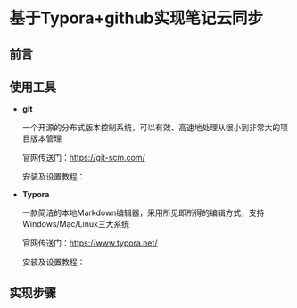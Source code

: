 # 基于Typora+github实现笔记云同步

## 前言



## 使用工具

- **git**

  一个开源的分布式版本控制系统，可以有效、高速地处理从很小到非常大的项目版本管理

  官网传送门：https://git-scm.com/

  安装及设置教程：

- **Typora**

  一款简洁的本地Markdown编辑器，采用所见即所得的编辑方式，支持Windows/Mac/Linux三大系统

  官网传送门：https://www.typora.net/

  安装及设置教程：

## 实现步骤

